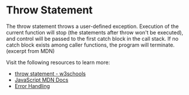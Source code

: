 # Throw Statement

The throw statement throws a user-defined exception. Execution of the current function will stop (the statements after throw won't be executed), and control will be passed to the first catch block in the call stack. If no catch block exists among caller functions, the program will terminate. (excerpt from MDN)

Visit the following resources to learn more:

- [throw statement - w3schools](https://www.w3schools.com/jsref/jsref_throw.asp)
- [JavaScript MDN Docs](https://developer.mozilla.org/en-us/docs/web/javascript/reference/statements/throw)
- [Error Handling](https://javascript.info/error-handling)